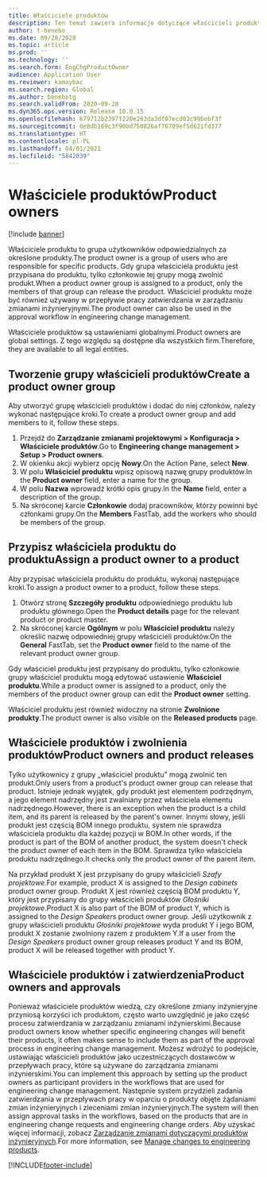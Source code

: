 ```yaml
---
title: Właściciele produktów
description: Ten temat zawiera informacje dotyczące właścicieli produktów. Właściciele produktów to grupa użytkowników odpowiedzialnych za określone produkty. Tylko członkowie grupy mogą zwolnić te produkty. Właściciel produktu może być również używany w przepływie pracy zatwierdzania.
author: t-benebo
ms.date: 09/28/2020
ms.topic: article
ms.prod: ''
ms.technology: ''
ms.search.form: EngChgProductOwner
audience: Application User
ms.reviewer: kamaybac
ms.search.region: Global
ms.author: benebotg
ms.search.validFrom: 2020-09-28
ms.dyn365.ops.version: Release 10.0.15
ms.openlocfilehash: 679712b2397f220e263da3df07ecd03c99bebf3f
ms.sourcegitcommit: 0e8db169c3f90bd750826af76709ef5d621fd377
ms.translationtype: HT
ms.contentlocale: pl-PL
ms.lasthandoff: 04/01/2021
ms.locfileid: "5842039"
---
```

# <a name="product-owners"></a><span data-ttu-id="33040-106">Właściciele produktów</span><span class="sxs-lookup"><span data-stu-id="33040-106">Product owners</span></span>

[!include [banner](../includes/banner.md)]

<span data-ttu-id="33040-107">Właściciele produktu to grupa użytkowników odpowiedzialnych za określone produkty.</span><span class="sxs-lookup"><span data-stu-id="33040-107">The product owner is a group of users who are responsible for specific products.</span></span> <span data-ttu-id="33040-108">Gdy grupa właściciela produktu jest przypisana do produktu, tylko członkowie tej grupy mogą zwolnić produkt.</span><span class="sxs-lookup"><span data-stu-id="33040-108">When a product owner group is assigned to a product, only the members of that group can release the product.</span></span> <span data-ttu-id="33040-109">Właściciel produktu może być również używany w przepływie pracy zatwierdzania w zarządzaniu zmianami inżynieryjnymi.</span><span class="sxs-lookup"><span data-stu-id="33040-109">The product owner can also be used in the approval workflow in engineering change management.</span></span>

<span data-ttu-id="33040-110">Właściciele produktów są ustawieniami globalnymi.</span><span class="sxs-lookup"><span data-stu-id="33040-110">Product owners are global settings.</span></span> <span data-ttu-id="33040-111">Z tego względu są dostępne dla wszystkich firm.</span><span class="sxs-lookup"><span data-stu-id="33040-111">Therefore, they are available to all legal entities.</span></span>

## <a name="create-a-product-owner-group"></a><span data-ttu-id="33040-112">Tworzenie grupy właścicieli produktów</span><span class="sxs-lookup"><span data-stu-id="33040-112">Create a product owner group</span></span>

<span data-ttu-id="33040-113">Aby utworzyć grupę właścicieli produktów i dodać do niej członków, należy wykonać następujące kroki.</span><span class="sxs-lookup"><span data-stu-id="33040-113">To create a product owner group and add members to it, follow these steps.</span></span>

1. <span data-ttu-id="33040-114">Przejdź do **Zarządzanie zmianami projektowymi \> Konfiguracja \> Właściciele produktów**.</span><span class="sxs-lookup"><span data-stu-id="33040-114">Go to **Engineering change management \> Setup \> Product owners**.</span></span>
2. <span data-ttu-id="33040-115">W okienku akcji wybierz opcję **Nowy**.</span><span class="sxs-lookup"><span data-stu-id="33040-115">On the Action Pane, select **New**.</span></span>
3. <span data-ttu-id="33040-116">W polu **Właściciel produktu** wpisz opisową nazwę grupy produktów.</span><span class="sxs-lookup"><span data-stu-id="33040-116">In the **Product owner** field, enter a name for the group.</span></span>
4. <span data-ttu-id="33040-117">W polu **Nazwa** wprowadź krótki opis grupy.</span><span class="sxs-lookup"><span data-stu-id="33040-117">In the **Name** field, enter a description of the group.</span></span>
5. <span data-ttu-id="33040-118">Na skróconej karcie **Członkowie** dodaj pracowników, którzy powinni być członkami grupy.</span><span class="sxs-lookup"><span data-stu-id="33040-118">On the **Members** FastTab, add the workers who should be members of the group.</span></span>

## <a name="assign-a-product-owner-to-a-product"></a><span data-ttu-id="33040-119">Przypisz właściciela produktu do produktu</span><span class="sxs-lookup"><span data-stu-id="33040-119">Assign a product owner to a product</span></span>

<span data-ttu-id="33040-120">Aby przypisać właściciela produktu do produktu, wykonaj następujące kroki.</span><span class="sxs-lookup"><span data-stu-id="33040-120">To assign a product owner to a product, follow these steps.</span></span>

1. <span data-ttu-id="33040-121">Otwórz stronę **Szczegóły produktu** odpowiedniego produktu lub produktu głównego.</span><span class="sxs-lookup"><span data-stu-id="33040-121">Open the **Product details** page for the relevant product or product master.</span></span>
1. <span data-ttu-id="33040-122">Na skróconej karcie **Ogólnym** w polu **Właściciel produktu** należy określić nazwę odpowiedniej grupy właścicieli produktów.</span><span class="sxs-lookup"><span data-stu-id="33040-122">On the **General** FastTab, set the **Product owner** field to the name of the relevant product owner group.</span></span>

<span data-ttu-id="33040-123">Gdy właściciel produktu jest przypisany do produktu, tylko członkowie grupy właściciel produktu mogą edytować ustawienie **Właściciel produktu**.</span><span class="sxs-lookup"><span data-stu-id="33040-123">While a product owner is assigned to a product, only the members of the product owner group can edit the **Product owner** setting.</span></span>

<span data-ttu-id="33040-124">Właściciel produktu jest również widoczny na stronie **Zwolnione produkty**.</span><span class="sxs-lookup"><span data-stu-id="33040-124">The product owner is also visible on the **Released products** page.</span></span>

## <a name="product-owners-and-product-releases"></a><span data-ttu-id="33040-125">Właściciele produktów i zwolnienia produktów</span><span class="sxs-lookup"><span data-stu-id="33040-125">Product owners and product releases</span></span>

<span data-ttu-id="33040-126">Tylko użytkownicy z grupy „właściciel produktu” mogą zwolnić ten produkt.</span><span class="sxs-lookup"><span data-stu-id="33040-126">Only users from a product's product owner group can release that product.</span></span> <span data-ttu-id="33040-127">Istnieje jednak wyjątek, gdy produkt jest elementem podrzędnym, a jego element nadrzędny jest zwalniany przez właściciela elementu nadrzędnego.</span><span class="sxs-lookup"><span data-stu-id="33040-127">However, there is an exception when the product is a child item, and its parent is released by the parent's owner.</span></span> <span data-ttu-id="33040-128">Innymi słowy, jeśli produkt jest częścią BOM innego produktu, system nie sprawdza właściciela produktu dla każdej pozycji w BOM.</span><span class="sxs-lookup"><span data-stu-id="33040-128">In other words, if the product is part of the BOM of another product, the system doesn't check the product owner of each item in the BOM.</span></span> <span data-ttu-id="33040-129">Sprawdza tylko właściciela produktu nadrzędnego.</span><span class="sxs-lookup"><span data-stu-id="33040-129">It checks only the product owner of the parent item.</span></span>

<span data-ttu-id="33040-130">Na przykład produkt X jest przypisany do grupy właścicieli *Szafy projektowe*.</span><span class="sxs-lookup"><span data-stu-id="33040-130">For example, product X is assigned to the *Design cabinets* product owner group.</span></span> <span data-ttu-id="33040-131">Produkt X jest również częścią BOM produktu Y, który jest przypisany do grupy właścicieli produktów *Głośniki projektowe*.</span><span class="sxs-lookup"><span data-stu-id="33040-131">Product X is also part of the BOM of product Y, which is assigned to the *Design Speakers* product owner group.</span></span> <span data-ttu-id="33040-132">Jeśli użytkownik z grupy właścicieli produktu *Głośniki projektowe* wyda produkt Y i jego BOM, produkt X zostanie zwolniony razem z produktem Y.</span><span class="sxs-lookup"><span data-stu-id="33040-132">If a user from the *Design Speakers* product owner group releases product Y and its BOM, product X will be released together with product Y.</span></span>

## <a name="product-owners-and-approvals"></a><span data-ttu-id="33040-133">Właściciele produktów i zatwierdzenia</span><span class="sxs-lookup"><span data-stu-id="33040-133">Product owners and approvals</span></span>

<span data-ttu-id="33040-134">Ponieważ właściciele produktów wiedzą, czy określone zmiany inżynieryjne przyniosą korzyści ich produktom, często warto uwzględnić je jako część procesu zatwierdzania w zarządzaniu zmianami inżynierskimi.</span><span class="sxs-lookup"><span data-stu-id="33040-134">Because product owners know whether specific engineering changes will benefit their products, it often makes sense to include them as part of the approval process in engineering change management.</span></span> <span data-ttu-id="33040-135">Możesz wdrożyć to podejście, ustawiając właścicieli produktów jako uczestniczących dostawców w przepływach pracy, które są używane do zarządzania zmianami inżynierskimi.</span><span class="sxs-lookup"><span data-stu-id="33040-135">You can implement this approach by setting up the product owners as participant providers in the workflows that are used for engineering change management.</span></span> <span data-ttu-id="33040-136">Następnie system przydzieli zadania zatwierdzania w przepływach pracy w oparciu o produkty objęte żądaniami zmian inżynieryjnych i zleceniami zmian inżynieryjnych.</span><span class="sxs-lookup"><span data-stu-id="33040-136">The system will then assign approval tasks in the workflows, based on the products that are in engineering change requests and engineering change orders.</span></span> <span data-ttu-id="33040-137">Aby uzyskać więcej informacji, zobacz [Zarządzanie zmianami dotyczącymi produktów inżynieryjnych](engineering-change-management.md).</span><span class="sxs-lookup"><span data-stu-id="33040-137">For more information, see [Manage changes to engineering products](engineering-change-management.md).</span></span>


[!INCLUDE[footer-include](../../includes/footer-banner.md)]